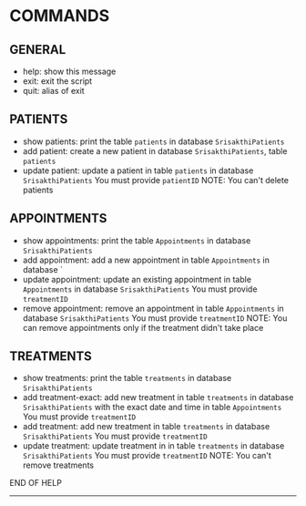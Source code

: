 COMMANDS
========

GENERAL
-------
- help: show this message
- exit: exit the script
- quit: alias of exit

PATIENTS
--------
- show patients: print the table `patients` in database `SrisakthiPatients`
- add patient: create a new patient
               in database `SrisakthiPatients`, table `patients`
- update patient: update a patient in table `patients` in database `SrisakthiPatients`
                  You must provide `patientID`
NOTE: You can\'t delete patients

APPOINTMENTS
------------
- show appointments: print the table `Appointments` in database `SrisakthiPatients`
- add appointment: add a new appointment in table `Appointments` in database `
- update appointment: update an existing appointment in table `Appointments` in database `SrisakthiPatients`
                    You must provide `treatmentID`
- remove appointment: remove an appointment in table `Appointments` in database `SrisakthiPatients`
                      You must provide `treatmentID`
NOTE: You can remove appointments only if the treatment didn\'t take place

TREATMENTS
----------
- show treatments: print the table `treatments` in database `SrisakthiPatients`
- add treatment-exact: add new treatment in table `treatments` in database `SrisakthiPatients`
                       with the exact date and time in table `Appointments`
                       You must provide `treatmentID`
- add treatment: add new treatment in table `treatments` in database `SrisakthiPatients`
                 You must provide `treatmentID`
- update treatment: update treatment in in table `treatments` in database `SrisakthiPatients`
                    You must provide `treatmentID`
NOTE: You can\'t remove treatments

END OF HELP

---